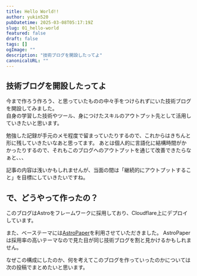 ```yaml
---
title: Hello World!!
author: yukin520
pubDatetime: 2025-03-08T05:17:19Z
slug: 01_hello-world
featured: false
draft: false
tags: []
ogImage: ""
description: "技術ブログを開設したってよ"
canonicalURL: ""
---
```


## 技術ブログを開設したってよ

今まで作ろう作ろう、と思っていたものの中々手をつけられずにいた技術ブログを開設してみました。  
自身の学習した技術やツール、身につけたスキルのアウトプット先として活用していきたいと思います。

勉強した記録が手元のメモ程度で留まっていたりするので、これからはきちんと形に残していきたいなあと思ってます。
あとは個人的に言語化に結構時間がかかったりするので、それもこのブログへのアウトプットを通じて改善できたらなぁと、、、

記事の内容は浅いかもしれませんが、当面の間は「継続的にアウトプットすること」を目標にしていきたいですね。

## で、どうやって作ったの？

このブログはAstroをフレームワークに採用しており、Cloudflare上にデプロイしています。

また、ベーステーマには[AstroPaper](https://github.com/satnaing/astro-paper)を利用させていただきました。
AstroPaperは採用率の高いテーマなので見た目が同じ技術ブログを割と見かけるかもしれません。

なぜこの構成にしたのか、何を考えてこのブログを作っていったのかについては次の投稿でまとめたいと思います。



